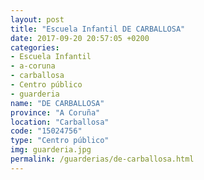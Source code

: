 ```yaml
---
layout: post
title: "Escuela Infantil DE CARBALLOSA"
date: 2017-09-20 20:57:05 +0200
categories:
- Escuela Infantil
- a-coruna
- carballosa
- Centro público
- guarderia
name: "DE CARBALLOSA"
province: "A Coruña"
location: "Carballosa"
code: "15024756"
type: "Centro público"
img: guarderia.jpg
permalink: /guarderias/de-carballosa.html
---
```

